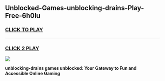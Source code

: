 
## Unblocked-Games-unblocking-drains-Play-Free-6h0lu
<h3>
<a href="https://premium76.site?title=unblocking-drains&ref=21A">CLICK TO PLAY</a></h3>
<hr>

<h3>
<a href="https://premium76.site?title=unblocking-drains&ref=21A">CLICK 2 PLAY</a>
  
</h3>

<a href="https://premium76.site?title=unblocking-drains&ref=21A"><img src="https://clearcache.store/games.png"></a>


**unblocking-drains games unblocked: Your Gateway to Fun and Accessible Online Gaming**
